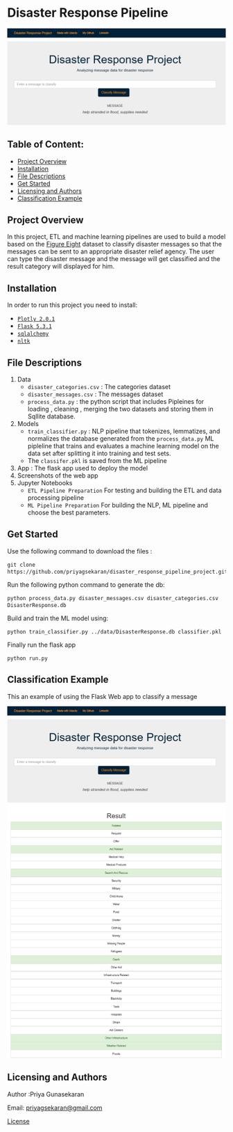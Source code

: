 # Disaster Response Pipeline
![Flask_app](https://github.com/priyagsekaran/disaster_response_pipeline_project/blob/master/disaster_response_pipeline_project/Screenshot1.png)
## Table of Content:

 - [Project Overview](#overview)
 -  [Installation](#installation)
 - [File Descriptions](#files)
 - [Get Started](#get_start)
 - [Licensing  and Authors](#L&A)
 - [Classification Example](#example)
  
<a name="overview"></a>
## Project Overview 
In this project, ETL and machine learning pipelines are used to build a model based on the  [Figure Eight](https://www.figure-eight.com/) dataset to classify disaster messages so that the messages can be sent  to an appropriate disaster relief agency. The user can type the disaster message and the message will get classified and the result category will displayed for him.  
<a name="installation"></a>
## Installation
In order to run this project you need to install:
 - [`Plotly 2.0.1`](https://plotly.com/)
 - [`Flask 5.3.1`](https://flask.palletsprojects.com/en/2.0.x/)
 - [`sqlalchemy`](https://www.sqlalchemy.org/)
 - [`nltk`](https://www.nltk.org/)

<a name="files"></a>
## File Descriptions

 1. Data
    * `disaster_categories.csv` : The categories dataset 
    * `disaster_messages.csv` : The messages dataset
    * `process_data.py` : the python script that includes Pipleines for loading , cleaning , merging the two datasets and storing them in Sqllite database. 
 2. Models 
	* `train_classifier.py` : NLP pipeline that tokenizes, lemmatizes, and normalizes the database generated from the `process_data.py`  ML pipleline that trains and evaluates a machine learning model on the data set after splitting it into training and test sets. 
	*  The `classifer.pkl` is saved from the ML pipeline 
3. App : The flask app used to deploy the model
4. Screenshots of the web app 
5. Jupyter Notebooks
	* `ETL Pipeline Preparation` For testing and building the ETL and  data processing pipeline
	* `ML Pipeline Preparation` For building the NLP, ML pipeline and choose the best parameters.  
 ## Get Started
 <a name="get_start"></a>
Use the following command to download the files : 

    git clone https://github.com/priyagsekaran/disaster_response_pipeline_project.git
Run the following python command to generate the db:

    python process_data.py disaster_messages.csv disaster_categories.csv DisasterResponse.db
Build and train the ML model using:

    python train_classifier.py ../data/DisasterResponse.db classifier.pkl
Finally run the flask app

    python run.py
<a name="example"></a>
## Classification Example
<p> This an example of using the Flask Web app to classify a message </p>

![example](https://github.com/priyagsekaran/disaster_response_pipeline_project/blob/master/disaster_response_pipeline_project/Screenshot1.png)
![example](https://github.com/priyagsekaran/disaster_response_pipeline_project/blob/master/disaster_response_pipeline_project/Screenshot3.png)




<a name="L&A"></a>
## Licensing  and Authors


Author :Priya Gunasekaran

Email: priyagsekaran@gmail.com

[License](https://github.com/priyagsekaran/disaster_response_pipeline_project/blob/master/LICENSE)

 
 

